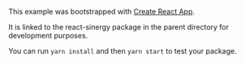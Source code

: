 This example was bootstrapped with [Create React App](https://github.com/facebook/create-react-app).

It is linked to the react-sinergy package in the parent directory for development purposes.

You can run `yarn install` and then `yarn start` to test your package.
